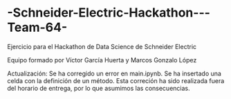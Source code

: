 # -Schneider-Electric-Hackathon---Team-64-
Ejercicio para el Hackathon de Data Science de Schneider Electric

Equipo formado por Víctor García Huerta y Marcos Gonzalo López

Actualización: Se ha corregido un error en main.ipynb. Se ha insertado una celda con la definición de un método. Esta correción ha sido realizada fuera del horario de entrega, por lo que asumimos las consecuencias.
